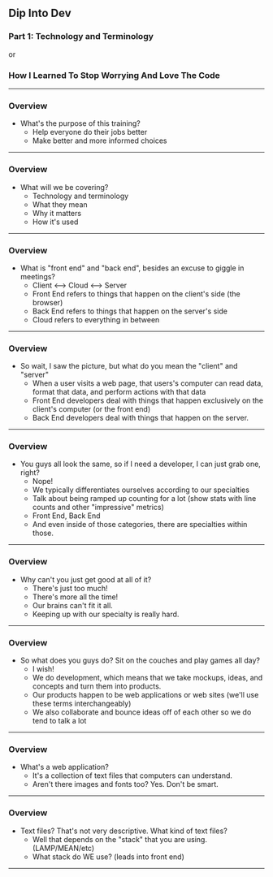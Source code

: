 ## Dip Into Dev
### Part 1: Technology and Terminology
or
### How I Learned To Stop Worrying And Love The Code

---

### Overview
* What's the purpose of this training?
	* Help everyone do their jobs better
	* Make better and more informed choices

---

### Overview
* What will we be covering?
	* Technology and terminology
	* What they mean
	* Why it matters
	* How it's used

---

### Overview
* What is "front end" and "back end", besides an excuse to giggle in meetings?
	* Client <--> Cloud <--> Server
	* Front End refers to things that happen on the client's side (the browser)
	* Back End refers to things that happen on the server's side
	* Cloud refers to everything in between

---

### Overview
* So wait, I saw the picture, but what do you mean the "client" and "server"
	* When a user visits a web page, that users's computer can read data, format that data, and perform actions with that data
	* Front End developers deal with things that happen exclusively on the client's computer (or the front end)
	* Back End developers deal with things that happen on the server.

---

### Overview
* You guys all look the same, so if I need a developer, I can just grab one, right?
	* Nope!
	* We typically differentiates ourselves according to our specialties
	* Talk about being ramped up counting for a lot (show stats with line counts and other "impressive" metrics)
	* Front End, Back End
	* And even inside of those categories, there are specialties within those.

---

### Overview
* Why can't you just get good at all of it?
	* There's just too much!
	* There's more all the time!
	* Our brains can't fit it all.
	* Keeping up with our specialty is really hard.

---

### Overview
* So what does you guys do? Sit on the couches and play games all day?
	* I wish!
	* We do development, which means that we take mockups, ideas, and concepts and turn them into products.
	* Our products happen to be web applications or web sites (we'll use these terms interchangeably)
	* We also collaborate and bounce ideas off of each other so we do tend to talk a lot

---

### Overview
* What's a web application?
	* It's a collection of text files that computers can understand.
	* Aren't there images and fonts too? Yes.  Don't be smart.

---

### Overview
* Text files?  That's not very descriptive.  What kind of text files?
	* Well that depends on the "stack" that you are using.  (LAMP/MEAN/etc)
	* What stack do WE use? (leads into front end)

---
